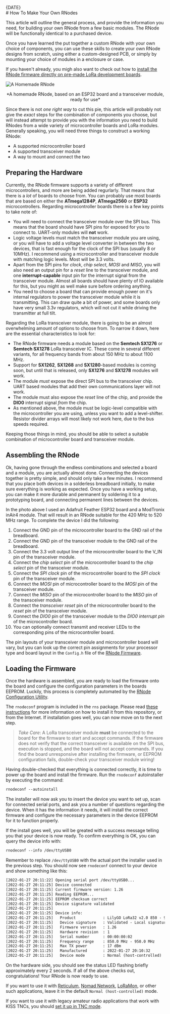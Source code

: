 [date]: <> (2023-01-10)
[title]: <> (How To Make Your Own RNodes)
[image]: <> (images/g3p.webp)
[excerpt]: <> (This article will outline the general process, and provide the information you need, for building your own RNode from a few basic modules. The RNode will be functionally identical to a commercially purchased board.)
<div class="article_date">{DATE}</div>
# How To Make Your Own RNodes

This article will outline the general process, and provide the information you need, for building your own RNode from a few basic modules. The RNode will be functionally identical to a purchased device.

Once you have learned the put together a custom RNode with your own choice of components, you can use these skills to create your own RNode designs from scratch, using either a custom-designed PCB, or simply by mounting your choice of modules in a enclosure or case.

If you haven't already, you migh also want to check out how to [install the RNode firmware directly on pre-made LoRa development boards]({ASSET_PATH}guides/install_firmware.html).

![A Homemade RNode]({ASSET_PATH}images/g3p.webp)
<center>*A homemade RNode, based on an ESP32 board and a transceiver module, ready for use*</center>

Since there is not *one right way* to cut this pie, this article will probably not give the *exact* steps for the combination of components you choose, but will instead attempt to provide you with the information you need to build RNodes from a wide variety of microcontroller boards and LoRa modules. Generally speaking, you will need three things to construct a working RNode:

- A supported microcontroller board
- A supported transceiver module
- A way to mount and connect the two

## Preparing the Hardware

Currently, the RNode firmware supports a variety of different microcontrollers, and more are being added regurlarly. That means that there is a *lot* of boards to choose from. You can probably use most boards that are based on either the **ATmega1284P**, **ATmega2560** or **ESP32** microcontrollers. Regarding microcontroller boards there is a few key points to take note of:

- You will need to connect the transceiver module over the SPI bus. This means that the board should have SPI pins for exposed for you to connect to. UART-only modules will **not** work.
- Logic voltage levels must match the transceiver module you are using, or you will have to add a voltage level converter in between the two devices, that is fast enough for the clock of the SPI bus (usually 8 or 10MHz). I recommend using a microcontroller and transceiver module with matching logic levels. Most will be 3.3 volts.
- Apart from the SPI pins for *clock*, *chip select*, *MOSI* and *MISO*, you will also need an output pin for a *reset* line to the transceiver module, and one **interrupt-capable** input pin for the interrupt signal from the transceiver module. Almost all boards should have plenty of IO available for this, but you might as well make sure before ordering anything.
- You need to choose a board that can provide enough power on it's internal regulators to power the transceiver module while it is transmitting. This can draw quite a bit of power, and some boards only have very small 3.3v regulators, which will not cut it while driving the transmitter at full tilt.

Regarding the LoRa transceiver module, there is going to be an almost overwhelming amount of options to choose from. To narrow it down, here are the essential characteristics to look for:

- The RNode firmware needs a module based on the **Semtech SX1276** or **Semtech SX1278** LoRa transceiver IC. These come in several different variants, for all frequency bands from about 150 MHz to about 1100 MHz.
- Support for **SX1262**, **SX1268** and **SX1280**-based modules is coming soon, but until that is released, only **SX1276** and **SX1278** modules will work.
- The module *must* expose the direct SPI bus to the transceiver chip. UART based modules that add their own communications layer will not work.
- The module must also expose the *reset* line of the chip, and provide the **DIO0** interrupt signal *from* the chip.
- As mentioned above, the module must be logic-level compatible with the microcontroller you are using, unless you want to add a level-shifter. Resistor divider arrays will most likely not work here, due to the bus speeds required.

Keeping those things in mind, you should be able to select a suitable combination of microcontroller board and transceiver module.

## Assembling the RNode

Ok, having gone through the endless combinations and selected a board and a module, you are actually almost done. Connecting the devices together is pretty simple, and should only take a few minutes. I recommend that you place both devices in a solderless breadboard initially, to make sure everything is working as expected. Once you have a working setup, you can make it more durable and permanent by soldering it to a prototyping board, and connecting permanent lines between the devices.

In the photo above I used an Adafruit Feather ESP32 board and a ModTronix inAir4 module. That will result in an RNode suitable for the 420 MHz to 520 MHz range. To complete the device I did the following:

1. Connect the GND pin of the microcontroller board to the GND rail of the breadboard.
2. Connect the GND pin of the transceiver module to the GND rail of the breadboard.
3. Connect the 3.3 volt output line of the microcontroller board to the V_IN pin of the transceiver module.
4. Connect the *chip select* pin of the microcontroller board to the *chip select* pin of the transceiver module.
5. Connect the *SPI clock* pin of the microcontroller board to the *SPI clock* pin of the transceiver module.
6. Connect the *MOSI* pin of microcontroller board to the *MOSI* pin of the transceiver module.
7. Connect the *MISO* pin of the microcontroller board to the *MISO* pin of the transceiver module.
8. Connect the *transceiver reset* pin of the microcontroller board to the *reset* pin of the transceiver module.
9. Connect the *DIO0* pin of the transceiver module to the *DIO0 interrupt pin* of the microcontroller board.
10. You can optionally connect transmit and receiver LEDs to the corresponding pins of the microcontroller board.

The pin layouts of your transceiver module and microcontroller board will vary, but you can look up the correct pin assignments for your processor type and board layout in the `Config.h` file of the [RNode Firmware]({ASSET_PATH}pkg/rnode_firmware.zip).

## Loading the Firmware
Once the hardware is assembled, you are ready to load the firmware onto the board and configure the configuration parameters in the boards EEPROM. Luckily, this process is completely automated by the [RNode Configuration Utility]({ASSET_PATH}m/using.html#the-rnodeconf-utility).

The `rnodeconf` program is included in the `rns` package. Please read [these instructions]({ASSET_PATH}s_rns.html) for more information on how to install it from this repository, or from the Internet. If installation goes well, you can now move on to the next step.

> *Take Care*: A LoRa transceiver module **must** be connected to the board for the firmware to start and accept commands. If the firmware does not verify that the correct transceiver is available on the SPI bus, execution is stopped, and the board will not accept commands. If you find the board unresponsive after installing the firmware, or EEPROM configuration fails, double-check your transceiver module wiring!

Having double-checked that everything is connected correctly, it is time to power up the board and install the firmware. Run the `rnodeconf` autoinstaller by executing the command:

```txt
rnodeconf --autoinstall
```

The installer will now ask you to insert the device you want to set up, scan for connected serial ports, and ask you a number of questions regarding the device. When it has the information it needs, it will install the correct firmware and configure the necessary parameters in the device EEPROM for it to function properly.

If the install goes well, you will be greated with a success message telling you that your device is now ready. To confirm everything is OK, you can query the device info with:

```txt
rnodeconf --info /dev/ttyUSB0
```

Remember to replace `/dev/ttyUSB0` with the actual port the installer used in the previous step. You should now see `rnodeconf` connect to your device and show something like this:

```txt
[2022-01-27 20:11:22] Opening serial port /dev/ttyUSB0...
[2022-01-27 20:11:25] Device connected
[2022-01-27 20:11:25] Current firmware version: 1.26
[2022-01-27 20:11:25] Reading EEPROM...
[2022-01-27 20:11:25] EEPROM checksum correct
[2022-01-27 20:11:25] Device signature validated
[2022-01-27 20:11:25]
[2022-01-27 20:11:25] Device info:
[2022-01-27 20:11:25]   Product            : LilyGO LoRa32 v2.0 850 - 950 MHz (b0:b8:36)
[2022-01-27 20:11:25]   Device signature   : Validated - Local signature
[2022-01-27 20:11:25]   Firmware version   : 1.26
[2022-01-27 20:11:25]   Hardware revision  : 1
[2022-01-27 20:11:25]   Serial number      : 00:00:00:02
[2022-01-27 20:11:25]   Frequency range    : 850.0 MHz - 950.0 MHz
[2022-01-27 20:11:25]   Max TX power       : 17 dBm
[2022-01-27 20:11:25]   Manufactured       : 2022-01-27 20:10:32
[2022-01-27 20:11:25]   Device mode        : Normal (host-controlled)
```

On the hardware side, you should see the status LED flashing briefly approximately every 2 seconds. If all of the above checks out, congratulations! Your RNode is now ready to use.

If you want to use it with [Reticulum]({ASSET_PATH}s_rns.html), [Nomad Network]({ASSET_PATH}s_nn.html), [LoRaMon](https://unsigned.io/loramon), or other such applications, leave it in the default `Normal (host-controlled)` mode.

If you want to use it with legacy amateur radio applications that work with KISS TNCs, you should [set it up in TNC mode]({ASSET_PATH}guides/tnc_mode.html).
